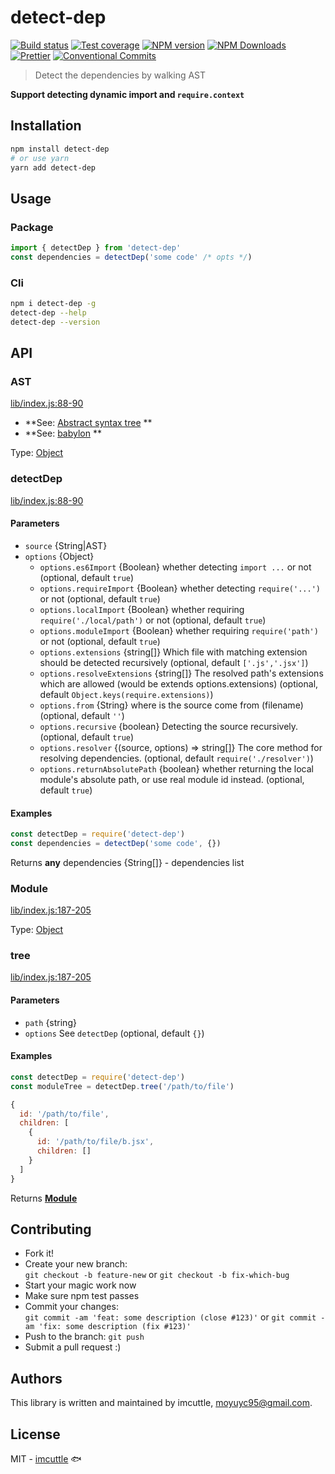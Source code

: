 # detect-dep

[![Build status](https://img.shields.io/travis/imcuttle/detect-dep/master.svg?style=flat-square)](https://travis-ci.org/imcuttle/detect-dep)
[![Test coverage](https://img.shields.io/codecov/c/github/imcuttle/detect-dep.svg?style=flat-square)](https://codecov.io/github/imcuttle/detect-dep?branch=master)
[![NPM version](https://img.shields.io/npm/v/detect-dep.svg?style=flat-square)](https://www.npmjs.com/package/detect-dep)
[![NPM Downloads](https://img.shields.io/npm/dm/detect-dep.svg?style=flat-square&maxAge=43200)](https://www.npmjs.com/package/detect-dep)
[![Prettier](https://img.shields.io/badge/code_style-prettier-ff69b4.svg?style=flat-square)](https://prettier.io/)
[![Conventional Commits](https://img.shields.io/badge/Conventional%20Commits-1.0.0-yellow.svg?style=flat-square)](https://conventionalcommits.org)

> Detect the dependencies by walking AST

**Support detecting dynamic import and `require.context`**

## Installation

```bash
npm install detect-dep
# or use yarn
yarn add detect-dep
```

## Usage

### Package

```javascript
import { detectDep } from 'detect-dep'
const dependencies = detectDep('some code' /* opts */)
```

### Cli

```bash
npm i detect-dep -g
detect-dep --help
detect-dep --version
```

## API

<!-- Generated by documentation.js. Update this documentation by updating the source code. -->

### AST

[lib/index.js:88-90](https://github.com/imcuttle/detect-dep/blob/d512c4b41236344cd47bf500e50fe8fbce10d560/lib/index.js#L50-L56 'Source code on GitHub')

- **See: [Abstract syntax tree](https://en.wikipedia.org/wiki/Abstract_syntax_tree)
  **
- **See: [babylon](https://github.com/babel/babel/tree/master/packages/babylon)
  **

Type: [Object](https://developer.mozilla.org/docs/Web/JavaScript/Reference/Global_Objects/Object)

### detectDep

[lib/index.js:88-90](https://github.com/imcuttle/detect-dep/blob/d512c4b41236344cd47bf500e50fe8fbce10d560/lib/index.js#L88-L90 'Source code on GitHub')

#### Parameters

- `source` {String|AST}
- `options` {Object}
  - `options.es6Import` {Boolean}
    whether detecting `import ...` or not (optional, default `true`)
  - `options.requireImport` {Boolean}
    whether detecting `require('...')` or not (optional, default `true`)
  - `options.localImport` {Boolean}
    whether requiring `require('./local/path')` or not (optional, default `true`)
  - `options.moduleImport` {Boolean}
    whether requiring `require('path')` or not (optional, default `true`)
  - `options.extensions` {string\[]}
    Which file with matching extension should be detected recursively (optional, default `['.js','.jsx']`)
  - `options.resolveExtensions` {string\[]}
    The resolved path's extensions which are allowed (would be extends options.extensions) (optional, default `Object.keys(require.extensions)`)
  - `options.from` {String}
    where is the source come from (filename) (optional, default `''`)
  - `options.recursive` {boolean}
    Detecting the source recursively. (optional, default `true`)
  - `options.resolver` {(source, options) => string\[]}
    The core method for resolving dependencies. (optional, default `require('./resolver')`)
  - `options.returnAbsolutePath` {boolean}
    whether returning the local module's absolute path, or use real module id instead. (optional, default `true`)

#### Examples

```javascript
const detectDep = require('detect-dep')
const dependencies = detectDep('some code', {})
```

Returns **any** dependencies {String\[]} - dependencies list

### Module

[lib/index.js:187-205](https://github.com/imcuttle/detect-dep/blob/d512c4b41236344cd47bf500e50fe8fbce10d560/lib/index.js#L161-L167 'Source code on GitHub')

Type: [Object](https://developer.mozilla.org/docs/Web/JavaScript/Reference/Global_Objects/Object)

### tree

[lib/index.js:187-205](https://github.com/imcuttle/detect-dep/blob/d512c4b41236344cd47bf500e50fe8fbce10d560/lib/index.js#L187-L205 'Source code on GitHub')

#### Parameters

- `path` {string}
- `options` See `detectDep` (optional, default `{}`)

#### Examples

```javascript
const detectDep = require('detect-dep')
const moduleTree = detectDep.tree('/path/to/file')

{
  id: '/path/to/file',
  children: [
    {
      id: '/path/to/file/b.jsx',
      children: []
    }
  ]
}
```

Returns **[Module](#module)**

## Contributing

- Fork it!
- Create your new branch:  
  `git checkout -b feature-new` or `git checkout -b fix-which-bug`
- Start your magic work now
- Make sure npm test passes
- Commit your changes:  
  `git commit -am 'feat: some description (close #123)'` or `git commit -am 'fix: some description (fix #123)'`
- Push to the branch: `git push`
- Submit a pull request :)

## Authors

This library is written and maintained by imcuttle, <a href="mailto:moyuyc95@gmail.com">moyuyc95@gmail.com</a>.

## License

MIT - [imcuttle](https://github.com/imcuttle) 🐟
